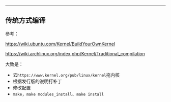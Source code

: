

---



## 传统方式编译

参考：

https://wiki.ubuntu.com/Kernel/BuildYourOwnKernel

https://wiki.archlinux.org/index.php/Kernel/Traditional_compilation



大致是：

* 去`https://www.kernel.org/pub/linux/kernel`拖内核
* 根据发行版的说明打补丁
* 修改配置
* `make`，`make modules_install`、`make install `